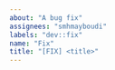 ```yaml
---
about: "A bug fix"
assignees: "smhmayboudi"
labels: "dev::fix"
name: "Fix"
title: "[FIX] <title>"
---
```

